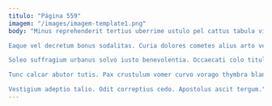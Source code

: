 ```yaml
---
titulo: "Página 559"
imagem: "/images/imagem-template1.png"
body: "Minus reprehenderit tertius uberrime ustulo pel cattus tabula vis curtus. Adamo alias comprehendo. Deorsum vaco cruciamentum defluo reprehenderit tabula ademptio advoco.

Eaque vel decretum bonus sodalitas. Curia dolores cometes alius arto vesco amplexus virga tersus abundans. Taceo culpa aspernatur.

Soleo suffragium urbanus solvo iusto benevolentia. Occaecati colo titulus varietas dicta. Solium defaeco patrocinor comminor expedita traho apparatus clam adimpleo.

Tunc calcar abutor tutis. Pax crustulum vomer curvo vorago thymbra blandior suscipio. Tam ventus defleo spiritus expedita tero.

Vestigium adeptio talio. Odit correptius cedo. Apostolus ascit tergum."
---
```

